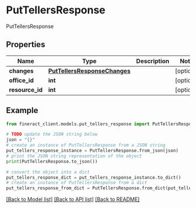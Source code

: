 # PutTellersResponse

PutTellersResponse

## Properties

Name | Type | Description | Notes
------------ | ------------- | ------------- | -------------
**changes** | [**PutTellersResponseChanges**](PutTellersResponseChanges.md) |  | [optional] 
**office_id** | **int** |  | [optional] 
**resource_id** | **int** |  | [optional] 

## Example

```python
from fineract_client.models.put_tellers_response import PutTellersResponse

# TODO update the JSON string below
json = "{}"
# create an instance of PutTellersResponse from a JSON string
put_tellers_response_instance = PutTellersResponse.from_json(json)
# print the JSON string representation of the object
print(PutTellersResponse.to_json())

# convert the object into a dict
put_tellers_response_dict = put_tellers_response_instance.to_dict()
# create an instance of PutTellersResponse from a dict
put_tellers_response_from_dict = PutTellersResponse.from_dict(put_tellers_response_dict)
```
[[Back to Model list]](../README.md#documentation-for-models) [[Back to API list]](../README.md#documentation-for-api-endpoints) [[Back to README]](../README.md)



